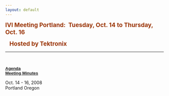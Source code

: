 ```yaml
---
layout: default
---
```

**<span style="font-size:14.0pt;color:#993300">IVI Meeting Portland:
<span style="mso-spacerun:yes"> </span>Tuesday, Oct. 14 to Thursday,
Oct. 16</span>**

**<span style="font-size:14.0pt;color:#993300">
<span style="mso-spacerun:yes">   </span>Hosted by
Tektronix</span><span style="font-size:14.0pt;color:red"></span>**

****

 

**<span style="font-size:10.0pt;font-family:Arial">
[Agenda](Oct%202008%20Meeting%20Schedule%20v2.doc)</span>**  
<span style="font-size:10.0pt;font-family:Arial"> [**Meeting
Minutes**](2008OctMeetingSummaryFinal.pdf)  
  
Oct. 14 - 16, 2008  
Portland Oregon  
  
  
</span>
